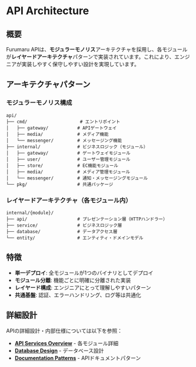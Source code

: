 # API Architecture

## 概要

Furumaru APIは、**モジュラーモノリス**アーキテクチャを採用し、各モジュールが**レイヤードアーキテクチャ**パターンで実装されています。これにより、エンジニアが実装しやすく保守しやすい設計を実現しています。

## アーキテクチャパターン

### モジュラーモノリス構成
```
api/
├── cmd/                    # エントリポイント
│   ├── gateway/           # APIゲートウェイ
│   ├── media/             # メディア機能
│   └── messenger/         # メッセージング機能
├── internal/              # ビジネスロジック（モジュール）
│   ├── gateway/           # ゲートウェイモジュール
│   ├── user/              # ユーザー管理モジュール
│   ├── store/             # EC機能モジュール
│   ├── media/             # メディア管理モジュール
│   └── messenger/         # 通知・メッセージングモジュール
└── pkg/                   # 共通パッケージ
```

### レイヤードアーキテクチャ（各モジュール内）
```
internal/{module}/
├── api/                   # プレゼンテーション層（HTTPハンドラー）
├── service/               # ビジネスロジック層
├── database/              # データアクセス層
└── entity/                # エンティティ・ドメインモデル
```

## 特徴

- **単一デプロイ**: 全モジュールが1つのバイナリとしてデプロイ
- **モジュール分離**: 機能ごとに明確に分離された実装
- **レイヤード構成**: エンジニアにとって理解しやすいパターン
- **共通基盤**: 認証、エラーハンドリング、ログ等は共通化

## 詳細設計

APIの詳細設計・内部仕様については以下を参照：
- **[API Services Overview](../api-services-overview.md)** - 各モジュール詳細
- **[Database Design](../database-design.md)** - データベース設計
- **[Documentation Patterns](./documentation-patterns.md)** - APIドキュメントパターン

